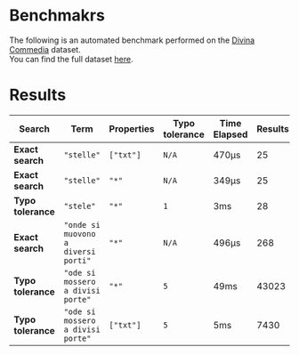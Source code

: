 # Benchmakrs

The following is an automated benchmark performed on the
[Divina Commedia](https://en.wikipedia.org/wiki/Divina_Commedia) dataset. <br />
You can find the full dataset
[here](https://github.com/nearform/lyra/blob/main/packages/benchmarks/dataset/divinaCommedia.json).

# Results

| Search             | Term                                | Properties | Typo tolerance | Time Elapsed | Results |
| ------------------ | ----------------------------------- | ---------- | -------------- | ------------ | ------- |
| **Exact search**   | `"stelle"`                          | `["txt"]`  | `N/A`          | 470μs        | 25      |
| **Exact search**   | `"stelle"`                          | `"*"`      | `N/A`          | 349μs        | 25      |
| **Typo tolerance** | `"stele"`                           | `"*"`      | `1`            | 3ms          | 28      |
| **Exact search**   | `"onde si muovono a diversi porti"` | `"*"`      | `N/A`          | 496μs        | 268     |
| **Typo tolerance** | `"ode si mossero a divisi porte"`   | `"*"`      | `5`            | 49ms         | 43023   |
| **Typo tolerance** | `"ode si mossero a divisi porte"`   | `["txt"]`  | `5`            | 5ms          | 7430    |

